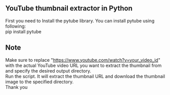 ## YouTube thumbnail extractor in Python
First you need to Install the pytube library. You can install pytube using following:<br>
pip install pytube
<br>

## Note
Make sure to replace "https://www.youtube.com/watch?v=your_video_id" with the actual YouTube video URL you want to extract the thumbnail from and specify the desired output directory.
<br>
Run the script. It will extract the thumbnail URL and download the thumbnail image to the specified directory.
<br>
Thank you